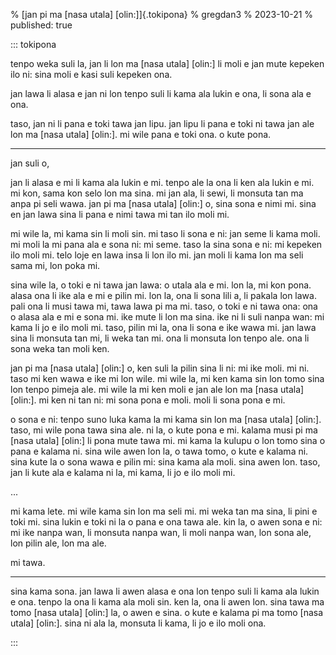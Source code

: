 % [jan pi ma [nasa utala] [olin:]]{.tokipona}
% gregdan3
% 2023-10-21
% published: true

::: tokipona

<!-- monsuta a, jan ale o. -->
<!-- mi moli [ken. kalama. nasa] [mute: ]. -->
<!-- mi wile pana e sona monsuta. -->

tenpo weka suli la, jan li lon ma [nasa utala] [olin:] li moli e jan mute kepeken ilo ni:
sina moli e kasi suli kepeken ona.

jan lawa li alasa e jan ni lon tenpo suli li kama ala lukin e ona, li sona ala e ona.

taso, jan ni li pana e toki tawa jan lipu.
jan lipu li pana e toki ni tawa jan ale lon ma [nasa utala] [olin:].
mi wile pana e toki ona.
o kute pona.

---

jan suli o,

jan li alasa e mi li kama ala lukin e mi.
tenpo ale la ona li ken ala lukin e mi.
mi kon, sama kon selo lon ma sina.
mi jan ala, li sewi, li monsuta tan ma anpa pi seli wawa.
jan pi ma [nasa utala] [olin:] o, sina sona e nimi mi.
sina en jan lawa sina li pana e nimi tawa mi tan ilo moli mi.

mi wile la, mi kama sin li moli sin.
mi taso li sona e ni:
jan seme li kama moli.
mi moli la mi pana ala e sona ni:
mi seme.
taso la sina sona e ni:
mi kepeken ilo moli mi.
telo loje en lawa insa li lon ilo mi.
jan moli li kama lon ma seli sama mi, lon poka mi.

sina wile la, o toki e ni tawa jan lawa:
o utala ala e mi.
lon la, mi kon pona.
alasa ona li ike ala e mi e pilin mi.
lon la, ona li sona lili a, li pakala lon lawa.
pali ona li musi tawa mi, tawa lawa pi ma mi.
taso, o toki e ni tawa ona:
ona o alasa ala e mi e sona mi.
ike mute li lon ma sina.
ike ni li suli nanpa wan:
mi kama li jo e ilo moli mi.
taso, pilin mi la, ona li sona e ike wawa mi.
jan lawa sina li monsuta tan mi, li weka tan mi.
ona li monsuta lon tenpo ale.
ona li sona weka tan moli ken.

jan pi ma [nasa utala] [olin:] o, ken suli la pilin sina li ni:
mi ike moli.
mi ni.
taso mi ken wawa e ike mi lon wile.
mi wile la, mi ken kama sin lon tomo sina lon tenpo pimeja ale.
mi wile la mi ken moli e jan ale lon ma [nasa utala] [olin:].
mi ken ni tan ni:
mi sona pona e moli.
moli li sona pona e mi.

o sona e ni:
tenpo suno luka kama la mi kama sin lon ma [nasa utala] [olin:].
taso, mi wile pona tawa sina ale.
ni la, o kute pona e mi.
kalama musi pi ma [nasa utala] [olin:] li pona mute tawa mi.
mi kama la kulupu o lon tomo sina o pana e kalama ni.
sina wile awen lon la, o tawa tomo, o kute e kalama ni.
sina kute la o sona wawa e pilin mi:
sina kama ala moli.
sina awen lon.
taso, jan li kute ala e kalama ni la, mi kama, li jo e ilo moli mi.

...

mi kama lete.
mi wile kama sin lon ma seli mi.
mi weka tan ma sina, li pini e toki mi.
sina lukin e toki ni la o pana e ona tawa ale.
kin la, o awen sona e ni:
mi ike nanpa wan, li monsuta nanpa wan, li moli nanpa wan, lon sona ale, lon pilin ale, lon ma ale.

mi tawa.

---

sina kama sona. jan lawa li awen alasa e ona lon tenpo suli li kama ala lukin e ona. tenpo la ona li kama ala moli sin. ken la, ona li awen lon.
sina tawa ma tomo [nasa utala] [olin:] la, o awen e sina. o kute e kalama pi ma tomo [nasa utala] [olin:].
sina ni ala la, monsuta li kama, li jo e ilo moli ona.

:::
